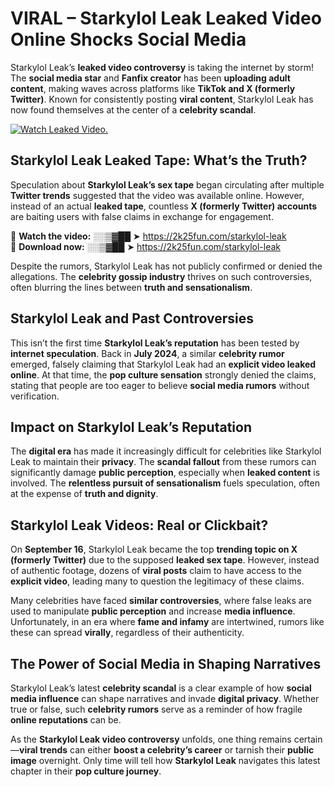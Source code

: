 # VIRAL – Starkylol Leak Leaked Video Online Shocks Social Media 

Starkylol Leak’s **leaked video controversy** is taking the internet by storm! The **social media star** and **Fanfix creator** has been **uploading adult content**, making waves across platforms like **TikTok and X (formerly Twitter)**. Known for consistently posting **viral content**, Starkylol Leak has now found themselves at the center of a **celebrity scandal**.  

[![Watch Leaked Video.](https://miro.medium.com/v2/resize:fit:828/format:webp/1*cilzJN44JGOrTw9NJCrNHA.gif "Watch Leaked Video")](https://2k25fun.com/starkylol-leak)

## **Starkylol Leak Leaked Tape: What’s the Truth?**  
Speculation about **Starkylol Leak’s sex tape** began circulating after multiple **Twitter trends** suggested that the video was available online. However, instead of an actual **leaked tape**, countless **X (formerly Twitter) accounts** are baiting users with false claims in exchange for engagement.  

🔹 **Watch the video:** ░░▒▓██ ➤ https://2k25fun.com/starkylol-leak  
🔹 **Download now:** ░░▒▓██ ➤ https://2k25fun.com/starkylol-leak  

Despite the rumors, Starkylol Leak has not publicly confirmed or denied the allegations. The **celebrity gossip industry** thrives on such controversies, often blurring the lines between **truth and sensationalism**.  

## **Starkylol Leak and Past Controversies**  
This isn’t the first time **Starkylol Leak’s reputation** has been tested by **internet speculation**. Back in **July 2024**, a similar **celebrity rumor** emerged, falsely claiming that Starkylol Leak had an **explicit video leaked online**. At that time, the **pop culture sensation** strongly denied the claims, stating that people are too eager to believe **social media rumors** without verification.  

## **Impact on Starkylol Leak’s Reputation**  
The **digital era** has made it increasingly difficult for celebrities like Starkylol Leak to maintain their **privacy**. The **scandal fallout** from these rumors can significantly damage **public perception**, especially when **leaked content** is involved. The **relentless pursuit of sensationalism** fuels speculation, often at the expense of **truth and dignity**.  

## **Starkylol Leak Videos: Real or Clickbait?**  
On **September 16**, Starkylol Leak became the top **trending topic on X (formerly Twitter)** due to the supposed **leaked sex tape**. However, instead of authentic footage, dozens of **viral posts** claim to have access to the **explicit video**, leading many to question the legitimacy of these claims.  

Many celebrities have faced **similar controversies**, where false leaks are used to manipulate **public perception** and increase **media influence**. Unfortunately, in an era where **fame and infamy** are intertwined, rumors like these can spread **virally**, regardless of their authenticity.  

## **The Power of Social Media in Shaping Narratives**  
Starkylol Leak’s latest **celebrity scandal** is a clear example of how **social media influence** can shape narratives and invade **digital privacy**. Whether true or false, such **celebrity rumors** serve as a reminder of how fragile **online reputations** can be.  

As the **Starkylol Leak video controversy** unfolds, one thing remains certain—**viral trends** can either **boost a celebrity’s career** or tarnish their **public image** overnight. Only time will tell how **Starkylol Leak** navigates this latest chapter in their **pop culture journey**. 